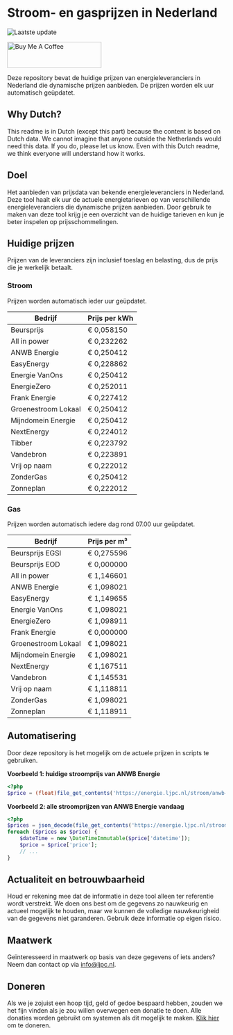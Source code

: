 # Stroom- en gasprijzen in Nederland

![Laatste update](https://img.shields.io/badge/laatste%20update-2024--01--26%2006%3A00%20CET-brightgreen)

<a href="https://www.buymeacoffee.com/Lars-" target="_blank"><img src="https://cdn.buymeacoffee.com/buttons/v2/default-orange.png" alt="Buy Me A Coffee" height="60" style="height: 60px !important;width: 217px !important;" ></a>

Deze repository bevat de huidige prijzen van energieleveranciers in Nederland die dynamische prijzen aanbieden. De prijzen worden elk uur automatisch geüpdatet.

## Why Dutch?

This readme is in Dutch (except this part) because the content is based on Dutch data. We cannot imagine that anyone outside the Netherlands would need this data. If you do, please let us know. Even with this Dutch readme, we think
everyone will understand how it works.

## Doel

Het aanbieden van prijsdata van bekende energieleveranciers in Nederland. Deze tool haalt elk uur de actuele energietarieven op van verschillende energieleveranciers die dynamische prijzen aanbieden. Door gebruik te maken van deze tool
krijg je een overzicht van de huidige tarieven en kun je beter inspelen op prijsschommelingen.

## Huidige prijzen

Prijzen van de leveranciers zijn inclusief toeslag en belasting, dus de prijs die je werkelijk betaalt.

### Stroom

Prijzen worden automatisch ieder uur geüpdatet.

 Bedrijf | Prijs per kWh 
---------|---------------
Beursprijs | € 0,058150
All in power | € 0,232262
ANWB Energie | € 0,250412
EasyEnergy | € 0,228862
Energie VanOns | € 0,250412
EnergieZero | € 0,252011
Frank Energie | € 0,227412
Groenestroom Lokaal | € 0,250412
Mijndomein Energie | € 0,250412
NextEnergy | € 0,224012
Tibber | € 0,223792
Vandebron | € 0,223891
Vrij op naam | € 0,222012
ZonderGas | € 0,250412
Zonneplan | € 0,222012


### Gas

Prijzen worden automatisch iedere dag rond 07.00 uur geüpdatet.

 Bedrijf | Prijs per m³ 
---------|--------------
Beursprijs EGSI | € 0,275596
Beursprijs EOD | € 0,000000
All in power | € 1,146601
ANWB Energie | € 1,098021
EasyEnergy | € 1,149655
Energie VanOns | € 1,098021
EnergieZero | € 1,098911
Frank Energie | € 0,000000
Groenestroom Lokaal | € 1,098021
Mijndomein Energie | € 1,098021
NextEnergy | € 1,167511
Vandebron | € 1,145531
Vrij op naam | € 1,118811
ZonderGas | € 1,098021
Zonneplan | € 1,118911


## Automatisering

Door deze repository is het mogelijk om de actuele prijzen in scripts te gebruiken.

**Voorbeeld 1: huidige stroomprijs van ANWB Energie**

```php
<?php
$price = (float)file_get_contents('https://energie.ljpc.nl/stroom/anwb-energie-nu.txt');

```

**Voorbeeld 2: alle stroomprijzen van ANWB Energie vandaag**

```php
<?php
$prices = json_decode(file_get_contents('https://energie.ljpc.nl/stroom/all-in-power-vandaag.json'),true);
foreach ($prices as $price) {
    $dateTime = new \DateTimeImmutable($price['datetime']);
    $price = $price['price'];
    // ...
}
```

## Actualiteit en betrouwbaarheid

Houd er rekening mee dat de informatie in deze tool alleen ter referentie wordt verstrekt. We doen ons best om de gegevens zo nauwkeurig en actueel mogelijk te houden, maar we kunnen de volledige nauwkeurigheid van de gegevens niet
garanderen. Gebruik deze informatie op eigen risico.

## Maatwerk

Geïnteresseerd in maatwerk op basis van deze gegevens of iets anders? Neem dan contact op
via [info@ljpc.nl](mailto:info@ljpc.nl?subject=Energie%20prijzen).

## Doneren

Als we je zojuist een hoop tijd, geld of gedoe bespaard hebben, zouden we het fijn vinden als je zou willen overwegen een
donatie te doen. Alle donaties worden gebruikt om systemen als dit mogelijk te
maken. [Klik hier](https://www.buymeacoffee.com/Lars-) om te doneren.
